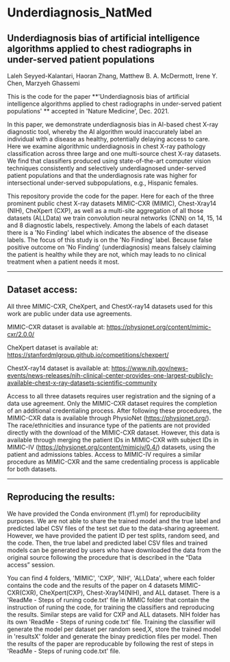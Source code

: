 # Underdiagnosis_NatMed

## Underdiagnosis bias of artificial intelligence algorithms applied to chest radiographs in under-served patient populations

Laleh Seyyed-Kalantari, Haoran Zhang, Matthew B. A. McDermott, Irene Y. Chen, Marzyeh Ghassemi 

This is the code for the paper **'Underdiagnosis bias of artificial intelligence algorithms applied to chest radiographs in under-served patient populations' ** accepted in 'Nature Medicine', Dec. 2021.

In this paper, we demonstrate underdiagnosis bias in AI-based chest X-ray diagnostic tool, whereby the AI algorithm would inaccurately label an individual with a disease as healthy, potentially delaying access to care. Here we examine algorithmic underdiagnosis in chest X-ray pathology classification across three large and one multi-source chest X-ray datasets. We find that classifiers produced using state-of-the-art computer vision techniques consistently and selectively underdiagnosed under-served patient populations and that the underdiagnosis rate was higher for intersectional under-served subpopulations, e.g., Hispanic females. 

This repository provide the code for the paper. Here for each of the three prominent public chest X-ray datasets MIMIC-CXR (MIMIC), Chest-Xray14 (NIH), CheXpert (CXP), as well as a multi-site aggregation of all those datasets (ALLData) we train convolution neural networks (CNN) on 14, 15, 14 and 8 diagnostic labels, respectively. Among the labels of each dataset there is a 'No Finding' label which indicates the absence of the disease labels. The focus of this study is on the 'No Finding' label. Because false positive outcome on 'No Finding' (underdiagnosis) means falsely claiming the patient is healthy while they are not, which may leads to no clinical treatment when a patient needs it most. 

----------------------------------------------------------------------------------------------------------------------------
## Dataset access:
All three MIMIC-CXR, CheXpert, and ChestX-ray14 datasets used for this work are public under data use agreements. 

MIMIC-CXR dataset is available at: https://physionet.org/content/mimic-cxr/2.0.0/

CheXpert dataset is available at: https://stanfordmlgroup.github.io/competitions/chexpert/

ChestX-ray14 dataset is available at: https://www.nih.gov/news-events/news-releases/nih-clinical-center-provides-one-largest-publicly-available-chest-x-ray-datasets-scientific-community

Access to all three datasets requires user registration and the signing of a data use agreement. Only the MIMIC-CXR dataset requires the completion of an additional credentialing process. After following these procedures, the MIMIC-CXR data is available through PhysioNet (https://physionet.org/). The race/ethnicities and insurance type of the patients are not provided directly with the download of the MIMIC-CXR dataset. However, this data is available through merging the patient IDs in MIMIC-CXR with subject IDs in MIMIC-IV (https://physionet.org/content/mimiciv/0.4/) datasets, using the patient and admissions tables. Access to MIMIC-IV requires a similar procedure as MIMIC-CXR and the same credentialing process is applicable for both datasets. 

----------------------------------------------------------------------------------------------------------------------------
## Reproducing the results:
We have provided the Conda environment (f1.yml) for reproducibility purposes. We are not able to share the trained model and the true label and predicted label CSV files of the test set due to the data-sharing agreement. However, we have provided the patient ID per test splits, random seed, and the code. Then, the true label and predicted label CSV files and trained models can be generated by users who have downloaded the data from the original source following the procedure that is described in the “Data access” session.

You can find 4 folders, 'MIMIC', 'CXP', 'NIH', 'ALLData', where each folder contains the code and the results of the paper on 4 datasets MIMIC-CXR(CXR), CheXpert(CXP), Chest-Xray14(NIH), and ALL dataset. 
There is a 'ReadMe - Steps of runing code.txt' file in MIMIC folder that contain the instruction of runing the code, for training the classifiers and reproducing the results. Similar steps are valid for CXP and ALL datasets. NIH folder has its own 'ReadMe - Steps of runing code.txt' file. Training the classifier will generate the model per dataset per random seed,X, store the trained model in 'resultsX' folder and generate the binay prediction files per model. Then the results of the paper are reproducable by following the rest of steps in 'ReadMe - Steps of runing code.txt' file. 



